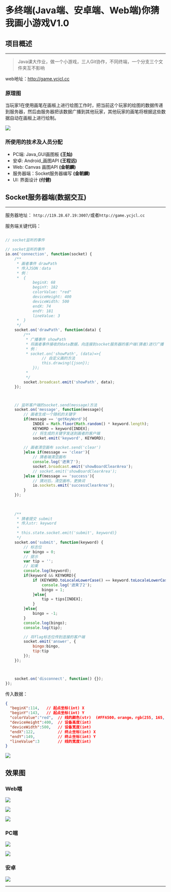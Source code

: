 # 多终端(Java端、安卓端、Web端)你猜我画小游戏V1.0

## 项目概述

-----------

>Java课大作业，做一个小游戏，三人Git协作，不同终端，一个分支三个文件夹互不影响

web地址：http://game.ycjcl.cc

### 原理图
当玩家1在使用画笔在画板上进行绘图工作时，把当前这个玩家的绘图的数据传递到服务器，然后由服务器把该数据广播到其他玩家，其他玩家的画笔将根据这些数据自动在画板上进行绘制。

![](./设计图/原理图1.png)



### 所使用的技术及人员分配
* PC端: Java_GUI画图板 **(王灿)**
* 安卓: Android_画图API  **(王程远)**
* Web: Canvas 画图API **(金朝麟)**
* 服务器端：Socket服务器编写 **(金朝麟)**
* UI: 界面设计 **(付健)**


## Socket服务器端(数据交互)

-----------
服务器地址：
`http://119.28.67.19:3007/`或者`http://game.ycjcl.cc`


服务端关键代码：

```javascript

// socket监听的事件

// socket监听的事件
io.on('connection', function(socket) {
    /**
     * 画者事件 drawPath
     * 传入JSON：data
     * 例：
     *  {
            beginX: 68
            beginY: 182
            colorValue: "red"
            deviceHeight: 400
            deviceWidth: 500
            endX: 74
            endY: 181
            lineValue: 3
     *  }
     */
    socket.on('drawPath', function(data) {
        /**
         * 广播事件 showPath
         * 将画者事件接收的data数据，向连接到socket服务器的客户端(猜者)进行广播
         * 例：
         * socket.on('showPath', (data)=>{
                // 自定义画的方法
                this.drawing({json});
            });
         * 
         */
        socket.broadcast.emit('showPath', data);
    });



    // 监听客户端的socket.send(message)方法
    socket.on('message', function(message){
        // 画者生成一个随机的关键字
        if(message == 'getKeyWord'){
            INDEX = Math.floor(Math.random() * keyword.length);
            KEYWORD = keyword[INDEX];
            // 将生成的关键字发送到画者的客户端
            socket.emit('keyword', KEYWORD);
            
        // 画者清空画布 socket.send('clear')    
        }else if(message == 'clear'){
            // 猜者端清空画布
            console.log('进来了');
            socket.broadcast.emit('showBoardClearArea');
            // socket.emit('showBoardClearArea');
        }else if(message == 'success'){
            // 猜对后，清空画布，更换词
            io.sockets.emit('successClearArea');
        }
    }); 
    
    
    
    /**
     * 猜者提交 submit
     * 传入str: keyword
     * 
     * this.state.socket.emit('submit', keyword)}
     */
    socket.on('submit', function(keyword) {
        // 标志位
        var bingo = 0;
        // 提示
        var tip = '';
        // 如果
        console.log(keyword);
        if(keyword && KEYWORD){
            if (KEYWORD.toLocaleLowerCase() == keyword.toLocaleLowerCase()) {
                console.log('进来了2');
                bingo = 1;
            }else{
                tip = tips[INDEX];
            }
        }else{
            bingo = -1;
        }
        console.log(bingo);
        console.log(tip);

        // 将flag标志位传到连接的客户端
        socket.emit('answer', {
            bingo:bingo,
            tip:tip
        });
    });



    socket.on('disconnect', function() {});
});

```

传入数据：

```json
{
  "beginX":114,   // 起点坐标(int) X
  "beginY":143,	  // 起点坐标(int) Y
  "colorValue":"red",  // 线的颜色(str)  (#FFA500，orange，rgb(255, 165, 0))
  "deviceHeight":400,  // 设备高度(int)  
  "deviceWidth":500,   // 设备宽度(int)  
  "endX":122,          // 终止坐标(int) X
  "endY":149,		   // 终止坐标(int) Y
  "lineValue":3		   // 线的宽度(int)
}

```

![](./设计图/3.png)


## 效果图

### Web端
![](./设计图/gif.gif)

![](./设计图/1.png)

![](./设计图/2.png)


###  PC端
![](./设计图/pc.png)

![](./设计图/pc1.png)

### 安卓
![](./设计图/android.png)

-----------




